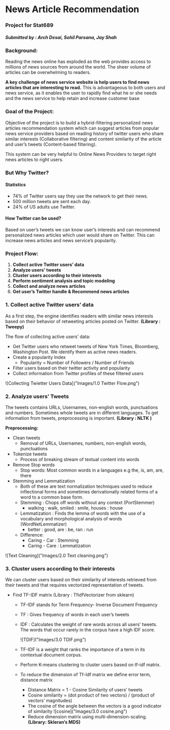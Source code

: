 # News Article Recommendation

### Project for Stat689
##### Submitted by : Arch Desai, Sohil Parsana, Jay Shah

### Background:
Reading the news online has exploded as the web provides access to
millions of news sources from around the world. The sheer volume of
articles can be overwhelming to readers.

**A key challenge of news
service website is help users to find news articles that are
interesting to read.** This is advantageous to both users and news
service, as it enables the user to rapidly find what he or she needs and
the news service to help retain and increase customer base


### Goal of the Project:
Objective of the project is to build a hybrid-filtering personalized news
articles recommendation system which can suggest articles from popular
news service providers based on reading history of twitter users who
share similar interests (Collaborative filtering) and content similarity of the
article and user’s tweets (Content-based filtering).

This system can be very helpful to Online News Providers to target right
news articles to right users.


### But Why Twitter?

#### Statistics
- 74% of Twitter users say they use the network to get their news.
- 500 million tweets are sent each day.
- 24% of US adults use Twitter.

#### How Twitter can be used?
Based on user’s tweets we can know user’s interests and can recommend
personalized news articles which user would share on Twitter. This can
increase news articles and news service’s popularity.

### Project Flow:
1. **Collect active Twitter users’ data**
2. **Analyze users’ tweets**
3. **Cluster users according to their interests**
4. **Perform sentiment analysis and topic modeling**
5. **Collect and analyze news articles**
6. **Get user’s Twitter handle & Recommend news articles**


### 1. Collect active Twitter users’ data
As a first step, the engine identifies readers with similar news interests based on
their behavior of retweeting articles posted on Twitter. **(Library : Tweepy)**

The flow of collecting active users’ data:
- Get Twitter users who retweet tweets of New York Times, Bloomberg,
Washington Post. We identify them as active news readers.
- Create a popularity Index
  - Popularity = Number of Followers / Number of Friends
- Filter users based on their twitter activity and popularity
- Collect information from Twitter profiles of these filtered users

![Collecting Twietter Users Data]("Images/1.0 Twitter Flow.png")

### 2. Analyze users’ Tweets
The tweets contains URLs, Usernames, non-english words, punctuations and
numbers. Sometimes whole tweets are in different languages. To get information
from tweets, preprocessing is important. **(Library : NLTK )**

**Preprocessing:**
- Clean tweets
  - Removal of URLs, Usernames, numbers, non-english words, punctuations
- Tokenize tweets
  - Process of breaking stream of textual content into words
- Remove Stop words
  - Stop words: Most common words in a languages e.g the, is, am, are, there
- Stemming and Lemmatization
  - Both of these are text normalization techniques used to reduce inflectional forms and
sometimes derivationally related forms of a word to a common base form.
  - Stemming : Chops off words without any context (PortStemmer)
    - walking : walk, smiled : smile, houses : house
  - Lemmatization : Finds the lemma of words with the use of a vocabulary and morphological
analysis of words (WordNetLemmatizer)
    - better : good, are : be, ran : run
  - Difference:
    - Caring - Car : Stemming
    - Caring - Care : Lemmatization

![Text Cleaning]("Images/2.0 Text cleaning.png")

### 3. Cluster users according to their interests
We can cluster users based on their similarity of interests retrieved from their tweets and that requires vectorized representation of tweets.
- Find TF-IDF matrix (Library : TfidfVectorizer from sklearn)
  - TF-IDF stands for Term Frequency- Inverse Document Frequency
  - TF : Gives frequency of words in each user’s tweets
  - IDF : Calculates the weight of rare words across all users’ tweets. The words that occur rarely in the corpus have a high IDF score.

    ![TDIF]("Images/3.0 TDIF.png")

  - TF-IDF is a weight that ranks the importance of a term in its contextual document corpus.
  - Perform K-means clustering to cluster users based on tf-idf matrix.
  - To reduce the dimension of Tf-Idf matrix we define error term, distance matrix
    - Distance Matrix = 1 - Cosine Similarity of users’ tweets
    - Cosine similarity = (dot product of two vectors) / (product of vectors’ magnitudes)
    - The cosine of the angle between the vectors is a good indicator of similarity
      ![cosine]("Images/3.0 cosine.png")
    - Reduce dimension matrix using multi-dimension-scaling. **(Library: Skleran’s MDS)**

